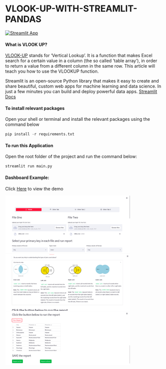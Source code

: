 # VLOOK-UP-WITH-STREAMLIT-PANDAS

[![Streamlit App](https://static.streamlit.io/badges/streamlit_badge_black_white.svg)](https://share.streamlit.io/ronald55/scrapping-news-data/main/main.py)

#### What is VLOOK UP?
[VLOOK-UP](https://share.streamlit.io/ronald55/vlook-up-with-streamlit-and-pandas/main/main.py) stands for ‘Vertical Lookup’. It is a function that makes Excel search for a certain value in a column (the so called ‘table array’), in order to return a value from a different column in the same row. This article will teach you how to use the VLOOKUP function.

Streamlit is an open-source 
Python library that makes it easy to create and share beautiful,
custom web apps for machine learning and data science. In just a few minutes you can build and deploy powerful data apps.
[Streamlit Docs](https://docs.streamlit.io/library/get-started)

#### To install relevant packages
Open your shell or terminal and install the relevant packages using the command below

```python
pip install -r requirements.txt
```

#### To run this Application
Open the root folder of the project and run the command below:
```python
streamlit run main.py
```

#### Dashboard Example: 
Click [Here](https://share.streamlit.io/ronald55/vlook-up-with-streamlit-and-pandas/main/main.py) to view the demo
<p float="left">
  <img src="./components/img/image_1.png" width="400" />
    <img src="./components/img/image_2.png" width="400" />
<img src="./components/img/image_3.png" width="400" />
</p>
